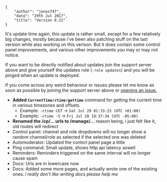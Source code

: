     {
        "author": "jonas747",
        "date": "29th Jul 2017",
        "title": "Version 0.22"
    }

It's update time again, this update is rather small, except for a few relatively big changes, mostly because i've been also patching stuff on the last version while also working on this verison. But it does contain some control panel improvements, and various other improvements you may or may not notice.

If you want to be directly notified about updates join the support server above and give yourself the updates role (`-role updates`) and you will be pinged when an update is deployed.

If you come across any weird behaviour or issues please let me know as soon as possible by joining the support server above or [opening an issue.](https://github.com/botlabs-gg/sgpdb/issues)

 - **Added `CurrentTime/ctime/gettime`** command for getting the current time in various timezones and offsets
     +  Example: `-ctime CET` -> `Sat Jul 29 01:33:23 (UTC +01:00)`
     +  Example: `-ctime -5` -> `Fri Jul 28 19:37:34 (UTC -05:00)`
 - **Renamed the /cp/... urls to /manage/...** reason being, i just felt like it, old routes will redirect
 - Control panel: channel and role dropdowns will no longer show a random channel/role as selected if the selected one was deleted
 - Automoderator: Updated the contorl panel page a little
 - Ping command: Small update, shows http api latency aswell
 - Reminders: Reminders triggered on the same interval will no longer cause spam
 - Docs: Urls are in lowercase now
 - Docs: Added some more pages, and actually wrote one of the existing ones. _i really don't like writing docs please help me_
